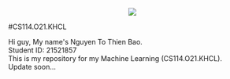 <p align="center">
<img src ="https://www.uit.edu.vn/sites/vi/files/banner_uit.png">
  
#CS114.O21.KHCL
</p>
Hi guy, My name's Nguyen To Thien Bao. <br/>
Student ID: 21521857 <br/>
This is my repository for my Machine Learning (CS114.O21.KHCL). <br/>
Update soon...
